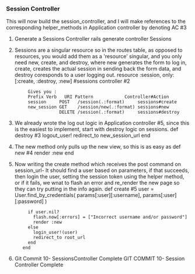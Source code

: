 ### Session Controller

This will now build the session_controller, and I will make references to the corresponding helper_methods in Application controller by denoting AC #3

1. Generate a Sessions Controller
          rails generate controller Sessions
2. Sessions are a singular resource so in the routes table, as opposed to resources, you would add them as a 'resource' singular, and you only need new, create, and destroy, where new generates the form to log in, create, creates the actual session in sending back the form data, and destroy coresponds to a user logging out.
            resource :session, only: [:create, :destroy, :new] #sessions controller #2

            Gives you :
            Prefix Verb   URI Pattern            Controller#Action
            session     POST   /session(.:format)     sessions#create
            new_session GET    /session/new(.:format) sessions#new
                        DELETE /session(.:format)     sessions#destroy
3. We already wrote the log out logic in Application controller #5, since this is the easiest to implement, start with destroy logic on sessions.
      def destroy #3
        logout_user!
        redirect_to new_session_url
      end
4. The new method only pulls up the new view, so this is as easy as
          def new #4
            render :new
          end

5. Now writing the create method which receives the post command on session_url- It should find a user based on parameters, if that succeeds, then login the user, setting the session token using the helper method, or if it fails, we wnat to flash an error and re_render the new page so they can try putting in the info again.
          def create #5
            user = User.find_by_credentials(
              params[:user][:username],
              params[:user][:password]
              )

            if user.nil?
              flash.now[:errors] = ["Incorrect username and/or password"]
              render :new
            else
              login_user!(user)
              redirect_to root_url
            end
          end

6. Git Commit 10- SessionsController Complete
        GIT COMMIT 10- Session Controller Complete
